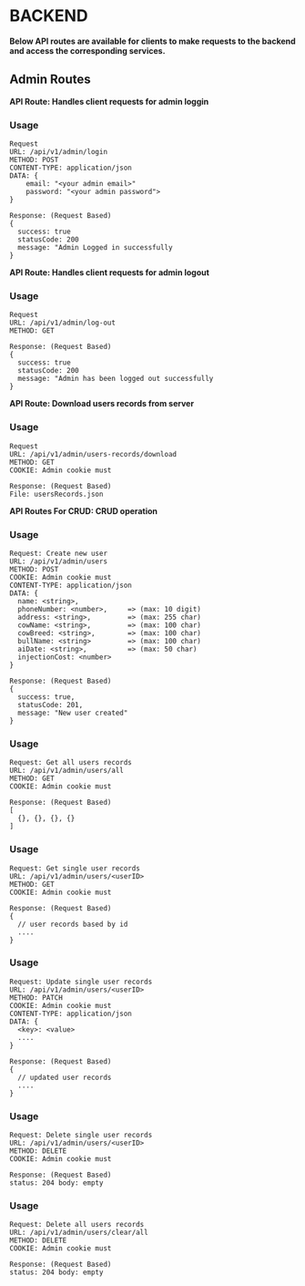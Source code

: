 # BACKEND
**Below API routes are available for clients to make requests to the backend and access the corresponding services.**
## Admin Routes

**API Route: Handles client requests for admin loggin**
### Usage
``` base
Request
URL: /api/v1/admin/login
METHOD: POST
CONTENT-TYPE: application/json
DATA: {
    email: "<your admin email>"
    password: "<your admin password">
}

Response: (Request Based)
{
  success: true 
  statusCode: 200  
  message: "Admin Logged in successfully 
}
```

**API Route: Handles client requests for admin logout**
### Usage
``` base
Request
URL: /api/v1/admin/log-out
METHOD: GET

Response: (Request Based)
{
  success: true 
  statusCode: 200  
  message: "Admin has been logged out successfully 
}
```

**API Route: Download users records from server**
### Usage
``` base
Request
URL: /api/v1/admin/users-records/download
METHOD: GET
COOKIE: Admin cookie must 

Response: (Request Based)
File: usersRecords.json
```

**API Routes For CRUD: CRUD operation**
### Usage
``` base
Request: Create new user
URL: /api/v1/admin/users
METHOD: POST
COOKIE: Admin cookie must 
CONTENT-TYPE: application/json
DATA: {
  name: <string>,
  phoneNumber: <number>,     => (max: 10 digit)
  address: <string>,         => (max: 255 char)
  cowName: <string>,         => (max: 100 char)
  cowBreed: <string>,        => (max: 100 char)
  bullName: <string>         => (max: 100 char)
  aiDate: <string>,          => (max: 50 char)
  injectionCost: <number> 
}

Response: (Request Based)
{
  success: true,
  statusCode: 201,
  message: "New user created"
}
```

### Usage
``` base
Request: Get all users records
URL: /api/v1/admin/users/all
METHOD: GET
COOKIE: Admin cookie must 

Response: (Request Based)
[
  {}, {}, {}, {}
]
```

### Usage
``` base
Request: Get single user records
URL: /api/v1/admin/users/<userID>
METHOD: GET
COOKIE: Admin cookie must 

Response: (Request Based)
{
  // user records based by id
  ....
}
```

### Usage
``` base
Request: Update single user records
URL: /api/v1/admin/users/<userID>
METHOD: PATCH
COOKIE: Admin cookie must 
CONTENT-TYPE: application/json
DATA: {
  <key>: <value>
  ....
}

Response: (Request Based)
{
  // updated user records
  ....
}
```

### Usage
``` base
Request: Delete single user records
URL: /api/v1/admin/users/<userID>
METHOD: DELETE
COOKIE: Admin cookie must 

Response: (Request Based)
status: 204 body: empty
```


### Usage
``` base
Request: Delete all users records
URL: /api/v1/admin/users/clear/all
METHOD: DELETE
COOKIE: Admin cookie must 

Response: (Request Based)
status: 204 body: empty
```